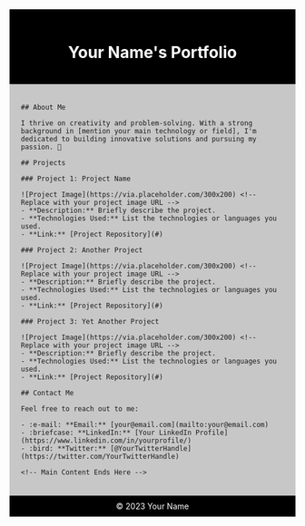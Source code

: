 <div style="background-color: #000; padding: 20px;">
    <h1 align="center" style="color: #fff;">Your Name's Portfolio</h1>
</div>

<div style="background-color: #c7c7c7; padding: 20px;">
    <!-- Main Content Starts Here -->
    
    ## About Me

    I thrive on creativity and problem-solving. With a strong background in [mention your main technology or field], I'm dedicated to building innovative solutions and pursuing my passion. 🌟

    ## Projects

    ### Project 1: Project Name

    ![Project Image](https://via.placeholder.com/300x200) <!-- Replace with your project image URL -->
    - **Description:** Briefly describe the project.
    - **Technologies Used:** List the technologies or languages you used.
    - **Link:** [Project Repository](#)

    ### Project 2: Another Project

    ![Project Image](https://via.placeholder.com/300x200) <!-- Replace with your project image URL -->
    - **Description:** Briefly describe the project.
    - **Technologies Used:** List the technologies or languages you used.
    - **Link:** [Project Repository](#)

    ### Project 3: Yet Another Project

    ![Project Image](https://via.placeholder.com/300x200) <!-- Replace with your project image URL -->
    - **Description:** Briefly describe the project.
    - **Technologies Used:** List the technologies or languages you used.
    - **Link:** [Project Repository](#)

    ## Contact Me

    Feel free to reach out to me:

    - :e-mail: **Email:** [your@email.com](mailto:your@email.com)
    - :briefcase: **LinkedIn:** [Your LinkedIn Profile](https://www.linkedin.com/in/yourprofile/)
    - :bird: **Twitter:** [@YourTwitterHandle](https://twitter.com/YourTwitterHandle)

    <!-- Main Content Ends Here -->
</div>

<div align="center" style="background-color: #000; padding: 10px; color: #fff;">
    &copy; 2023 Your Name
</div>
